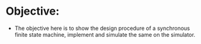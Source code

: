 # Objective:

- The objective here is to show the design procedure of a synchronous finite state machine, implement and simulate the same on the simulator.